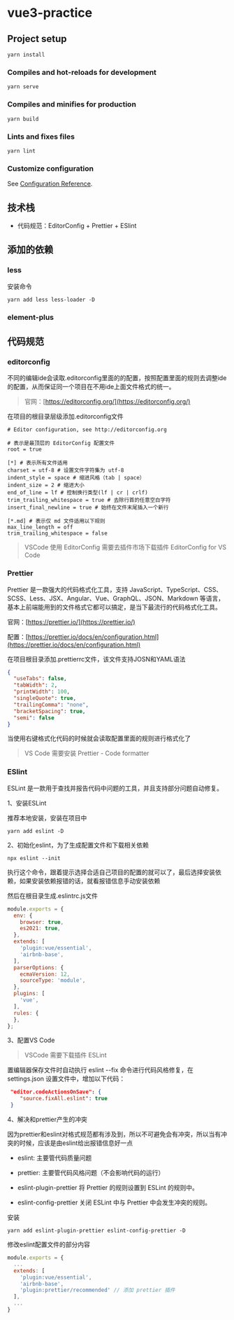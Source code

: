 # vue3-practice

## Project setup
```
yarn install
```

### Compiles and hot-reloads for development
```
yarn serve
```

### Compiles and minifies for production
```
yarn build
```

### Lints and fixes files
```
yarn lint
```

### Customize configuration
See [Configuration Reference](https://cli.vuejs.org/config/).

## 技术栈

* 代码规范：EditorConfig + Prettier + ESlint

## 添加的依赖

### less

安装命令

```shell
yarn add less less-loader -D
```

### element-plus

## 代码规范

### editorconfig

不同的编辑ide会读取.editorconfig里面的的配置，按照配置里面的规则去调整ide的配置，从而保证同一个项目在不用ide上面文件格式的统一。

> 官网：[https://editorconfig.org/](https://editorconfig.org/)

在项目的根目录层级添加.editorconfig文件

```
# Editor configuration, see http://editorconfig.org

# 表示是最顶层的 EditorConfig 配置文件
root = true

[*] # 表示所有文件适用
charset = utf-8 # 设置文件字符集为 utf-8
indent_style = space # 缩进风格（tab | space）
indent_size = 2 # 缩进大小
end_of_line = lf # 控制换行类型(lf | cr | crlf)
trim_trailing_whitespace = true # 去除行首的任意空白字符
insert_final_newline = true # 始终在文件末尾插入一个新行

[*.md] # 表示仅 md 文件适用以下规则
max_line_length = off
trim_trailing_whitespace = false
```

> VSCode 使用 EditorConfig 需要去插件市场下载插件 EditorConfig for VS Code 

### Prettier

Prettier 是一款强大的代码格式化工具，支持 JavaScript、TypeScript、CSS、SCSS、Less、JSX、Angular、Vue、GraphQL、JSON、Markdown 等语言，基本上前端能用到的文件格式它都可以搞定，是当下最流行的代码格式化工具。

官网：[https://prettier.io/](https://prettier.io/)

配置：[https://prettier.io/docs/en/configuration.html](https://prettier.io/docs/en/configuration.html)

在项目根目录添加.prettierrc文件，该文件支持JOSN和YAML语法

```json
{
  "useTabs": false,
  "tabWidth": 2,
  "printWidth": 100,
  "singleQuote": true,
  "trailingComma": "none",
  "bracketSpacing": true,
  "semi": false
}
```

当使用右键格式化代码的时候就会读取配置里面的规则进行格式化了

> VS Code 需要安装 Prettier - Code formatter

### ESlint

ESLint 是一款用于查找并报告代码中问题的工具，并且支持部分问题自动修复。

1、安装ESLint

推荐本地安装，安装在项目中

```shell
yarn add eslint -D
```

2、初始化eslint，为了生成配置文件和下载相关依赖

```shell
npx eslint --init
```

执行这个命令，跟着提示选择合适自己项目的配置的就可以了，最后选择安装依赖，如果安装依赖报错的话，就看报错信息手动安装依赖

然后在根目录生成.eslintrc.js文件

```js
module.exports = {
  env: {
    browser: true,
    es2021: true,
  },
  extends: [
    'plugin:vue/essential',
    'airbnb-base',
  ],
  parserOptions: {
    ecmaVersion: 12,
    sourceType: 'module',
  },
  plugins: [
    'vue',
  ],
  rules: {
  },
};
```

3、配置VS Code

> VSCode 需要下载插件 ESLint

置编辑器保存文件时自动执行 eslint --fix 命令进行代码风格修复，在settings.json 设置文件中，增加以下代码：

```json
 "editor.codeActionsOnSave": {
    "source.fixAll.eslint": true
 }
```

4、解决和prettier产生的冲突

因为prettier和eslint对格式规范都有涉及到，所以不可避免会有冲突，所以当有冲突的时候，应该是由eslint给出报错信息好一点

* eslint: 主要管代码质量问题
* prettier: 主要管代码风格问题（不会影响代码的运行）

* eslint-plugin-prettier 将 Prettier 的规则设置到 ESLint 的规则中。

* eslint-config-prettier 关闭 ESLint 中与 Prettier 中会发生冲突的规则。

安装

```shell
yarn add eslint-plugin-prettier eslint-config-prettier -D
```

修改eslint配置文件的部分内容

```js
module.exports = {
  ...
  extends: [
    'plugin:vue/essential',
    'airbnb-base',
    'plugin:prettier/recommended' // 添加 prettier 插件
  ],
  ...
}
```

